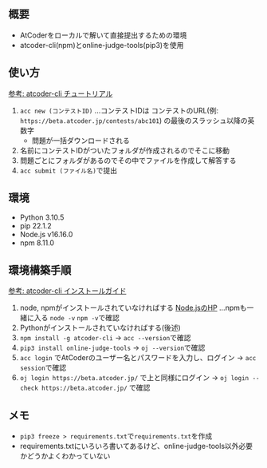 ## 概要

- AtCoderをローカルで解いて直接提出するための環境
- atcoder-cli(npm)とonline-judge-tools(pip3)を使用

## 使い方

[参考: atcoder-cli チュートリアル](http://tatamo.81.la/blog/2018/12/07/atcoder-cli-tutorial/)

1. `acc new (コンテストID)` ...コンテストIDは コンテストのURL(例: `https://beta.atcoder.jp/contests/abc101`) の最後のスラッシュ以降の英数字
    - 問題が一括ダウンロードされる
2. 名前にコンテストIDがついたフォルダが作成されるのでそこに移動
3. 問題ごとにフォルダがあるのでその中でファイルを作成して解答する
4. `acc submit (ファイル名)`で提出

## 環境

- Python 3.10.5
- pip 22.1.2
- Node.js v16.16.0
- npm 8.11.0

## 環境構築手順

[参考: atcoder-cli インストールガイド](http://tatamo.81.la/blog/2018/12/07/atcoder-cli-installation-guide/)

1. node, npmがインストールされていなければする [Node.jsのHP](https://nodejs.org/ja/) ...npmも一緒に入る `node -v` `npm -v`で確認
2. Pythonがインストールされていなければする(後述)
3. `npm install -g atcoder-cli` -> `acc --version`で確認
4. `pip3 install online-judge-tools` -> `oj --version`で確認
5. `acc login` でAtCoderのユーザー名とパスワードを入力し、ログイン -> `acc session`で確認
6. `oj login https://beta.atcoder.jp/` で上と同様にログイン -> `oj login --check https://beta.atcoder.jp/` で確認

## メモ

- `pip3 freeze > requirements.txt`で`requirements.txt`を作成
- requirements.txtにいろいろ書いてあるけど、online-judge-tools以外必要かどうかよくわかっていない

